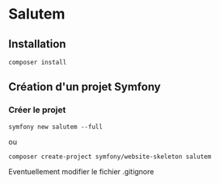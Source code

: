 # Salutem

## Installation 
```shell script
composer install
```
## Création d'un projet Symfony

### Créer le projet
```shell script
symfony new salutem --full
```
ou

```shell script
composer create-project symfony/website-skeleton salutem
```

Eventuellement modifier le fichier .gitignore